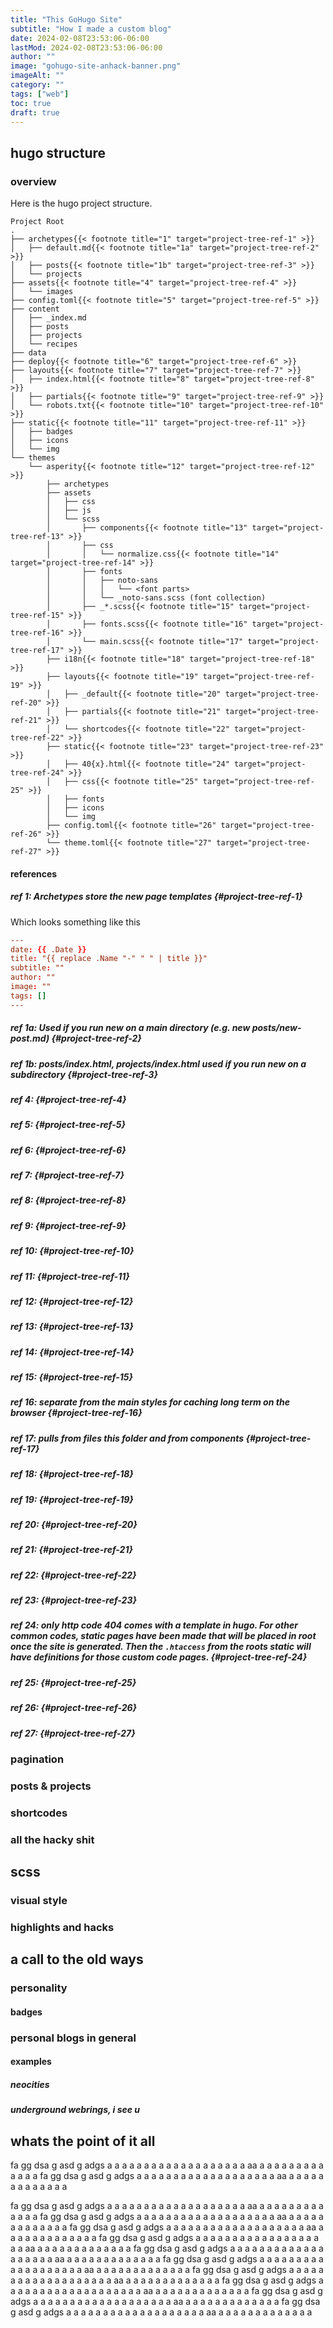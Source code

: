 ```yaml
---
title: "This GoHugo Site"
subtitle: "How I made a custom blog"
date: 2024-02-08T23:53:06-06:00
lastMod: 2024-02-08T23:53:06-06:00
author: ""
image: "gohugo-site-anhack-banner.png"
imageAlt: ""
category: ""
tags: ["web"]
toc: true
draft: true
---
```


## hugo structure

### overview

Here is the hugo project structure.

```render
Project Root
.
├── archetypes{{< footnote title="1" target="project-tree-ref-1" >}}
│   ├── default.md{{< footnote title="1a" target="project-tree-ref-2" >}}
│   ├── posts{{< footnote title="1b" target="project-tree-ref-3" >}}
│   └── projects
├── assets{{< footnote title="4" target="project-tree-ref-4" >}}
│   └── images
├── config.toml{{< footnote title="5" target="project-tree-ref-5" >}}
├── content
│   ├── _index.md
│   ├── posts
│   ├── projects
│   └── recipes
├── data
├── deploy{{< footnote title="6" target="project-tree-ref-6" >}}
├── layouts{{< footnote title="7" target="project-tree-ref-7" >}}
│   ├── index.html{{< footnote title="8" target="project-tree-ref-8" >}}
│   ├── partials{{< footnote title="9" target="project-tree-ref-9" >}}
│   └── robots.txt{{< footnote title="10" target="project-tree-ref-10" >}}
├── static{{< footnote title="11" target="project-tree-ref-11" >}}
│   ├── badges
│   ├── icons
│   └── img
└── themes
    └── asperity{{< footnote title="12" target="project-tree-ref-12" >}}
        ├── archetypes
        ├── assets
        │   ├── css
        │   ├── js
        │   └── scss
        │       ├── components{{< footnote title="13" target="project-tree-ref-13" >}}
        │       ├── css
        │       │   └── normalize.css{{< footnote title="14" target="project-tree-ref-14" >}}
        │       ├── fonts
        │       │   ├── noto-sans
        │       │   │   └── <font parts>
        │       │   └── _noto-sans.scss (font collection)
        │       ├── _*.scss{{< footnote title="15" target="project-tree-ref-15" >}}
        │       ├── fonts.scss{{< footnote title="16" target="project-tree-ref-16" >}}
        │       └── main.scss{{< footnote title="17" target="project-tree-ref-17" >}}
        ├── i18n{{< footnote title="18" target="project-tree-ref-18" >}}
        ├── layouts{{< footnote title="19" target="project-tree-ref-19" >}}
        │   ├── _default{{< footnote title="20" target="project-tree-ref-20" >}}
        │   ├── partials{{< footnote title="21" target="project-tree-ref-21" >}}
        │   └── shortcodes{{< footnote title="22" target="project-tree-ref-22" >}}
        ├── static{{< footnote title="23" target="project-tree-ref-23" >}}
        │   ├── 40{x}.html{{< footnote title="24" target="project-tree-ref-24" >}}
        │   ├── css{{< footnote title="25" target="project-tree-ref-25" >}}
        │   ├── fonts
        │   ├── icons
        │   └── img
        ├── config.toml{{< footnote title="26" target="project-tree-ref-26" >}}
        └── theme.toml{{< footnote title="27" target="project-tree-ref-27" >}}
```

#### references

##### ref 1: Archetypes store the new page templates {#project-tree-ref-1}

Which looks something like this

```toml
---
date: {{ .Date }}
title: "{{ replace .Name "-" " " | title }}"
subtitle: ""
author: ""
image: ""
tags: []
---
```

##### ref 1a: Used if you run new on a main directory (e.g. new posts/new-post.md) {#project-tree-ref-2}
##### ref 1b: posts/index.html, projects/index.html used if you run new on a subdirectory {#project-tree-ref-3}
##### ref 4:  {#project-tree-ref-4}
##### ref 5:  {#project-tree-ref-5}
##### ref 6:  {#project-tree-ref-6}
##### ref 7:  {#project-tree-ref-7}
##### ref 8:  {#project-tree-ref-8}
##### ref 9:  {#project-tree-ref-9}
##### ref 10:  {#project-tree-ref-10}
##### ref 11:  {#project-tree-ref-11}
##### ref 12:  {#project-tree-ref-12}
##### ref 13:  {#project-tree-ref-13}
##### ref 14:  {#project-tree-ref-14}
##### ref 15:  {#project-tree-ref-15}
##### ref 16: separate from the main styles for caching long term on the browser {#project-tree-ref-16}
##### ref 17: pulls from files this folder and from components {#project-tree-ref-17}
##### ref 18:  {#project-tree-ref-18}
##### ref 19:  {#project-tree-ref-19}
##### ref 20:  {#project-tree-ref-20}
##### ref 21:  {#project-tree-ref-21}
##### ref 22:  {#project-tree-ref-22}
##### ref 23:  {#project-tree-ref-23}
##### ref 24: only http code 404 comes with a template in hugo. For other common codes, static pages have been made that will be placed in root once the site is generated. Then the `.htaccess` from the roots static will have definitions for those custom code pages. {#project-tree-ref-24}
##### ref 25:  {#project-tree-ref-25}
##### ref 26:  {#project-tree-ref-26}
##### ref 27:  {#project-tree-ref-27}

### pagination

### posts & projects

### shortcodes

### all the hacky shit

## scss

### visual style

### highlights and hacks

## a call to the old ways

### personality

#### badges

### personal blogs in general

#### examples

##### neocities

##### underground webrings, i see u

## whats the point of it all




fa gg dsa g asd g adgs a a a a a a a a a a a a a a a a a a a aa a a a a a a a a a a a a  a
fa gg dsa g asd g adgs a a a a a a a a a a a a a a a a a a a aa a a a a a a a a a a a a  a

fa gg dsa g asd g adgs a a a a a a a a a a a a a a a a a a a aa a a a a a a a a a a a a  a
fa gg dsa g asd g adgs a a a a a a a a a a a a a a a a a a a aa a a a a a a a a a a a a  a
fa gg dsa g asd g adgs a a a a a a a a a a a a a a a a a a a aa a a a a a a a a a a a a  a
fa gg dsa g asd g adgs a a a a a a a a a a a a a a a a a a a aa a a a a a a a a a a a a  a
fa gg dsa g asd g adgs a a a a a a a a a a a a a a a a a a a aa a a a a a a a a a a a a  a
fa gg dsa g asd g adgs a a a a a a a a a a a a a a a a a a a aa a a a a a a a a a a a a  a
fa gg dsa g asd g adgs a a a a a a a a a a a a a a a a a a a aa a a a a a a a a a a a a  a
fa gg dsa g asd g adgs a a a a a a a a a a a a a a a a a a a aa a a a a a a a a a a a a  a
fa gg dsa g asd g adgs a a a a a a a a a a a a a a a a a a a aa a a a a a a a a a a a a  a
fa gg dsa g asd g adgs a a a a a a a a a a a a a a a a a a a aa a a a a a a a a a a a a  a


